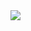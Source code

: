 <img src="https://capsule-render.vercel.app/api?type=slice&color=blue&height=300&section=header&text=Welcome&fontSize=90&animation=fadeIn" />
